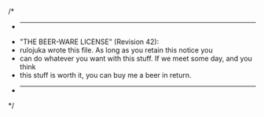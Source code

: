 /*
 * ----------------------------------------------------------------------------
 * "THE BEER-WARE LICENSE" (Revision 42):
 * rulojuka wrote this file. As long as you retain this notice you
 * can do whatever you want with this stuff. If we meet some day, and you think
 * this stuff is worth it, you can buy me a beer in return.
 * ----------------------------------------------------------------------------
 */
